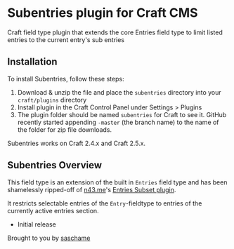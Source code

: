 # Subentries plugin for Craft CMS

Craft field type plugin that extends the core Entries field type to limit listed entries to the current entry's sub entries

## Installation

To install Subentries, follow these steps:

1. Download & unzip the file and place the `subentries` directory into your `craft/plugins` directory
2. Install plugin in the Craft Control Panel under Settings > Plugins
3. The plugin folder should be named `subentries` for Craft to see it.  GitHub recently started appending `-master` (the branch name) to the name of the folder for zip file downloads.

Subentries works on Craft 2.4.x and Craft 2.5.x.

## Subentries Overview

This field type is an extension of the built in `Entries` field type and has been shamelessly ripped-off of [n43.me](http://n43.me/)'s [Entries Subset plugin](https://github.com/nfourtythree/craft-entriessubset).

It restricts selectable entries of the `Entry`-fieldtype to entries of the currently active entries section.


* Initial release

Brought to you by [saschame](https://github.com/saschame)

